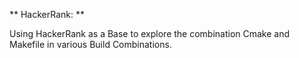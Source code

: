 ** HackerRank: **

Using HackerRank as a Base to explore the combination Cmake and Makefile
in various Build Combinations.


